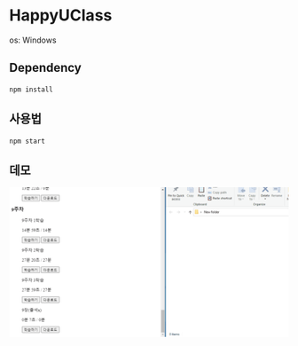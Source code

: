 # HappyUClass

os: Windows

## Dependency
```
npm install
```

## 사용법
```
npm start
```

## 데모

<img src="https://github.com/erichikaeri/HappyUClass/blob/main/demo.gif"/>
